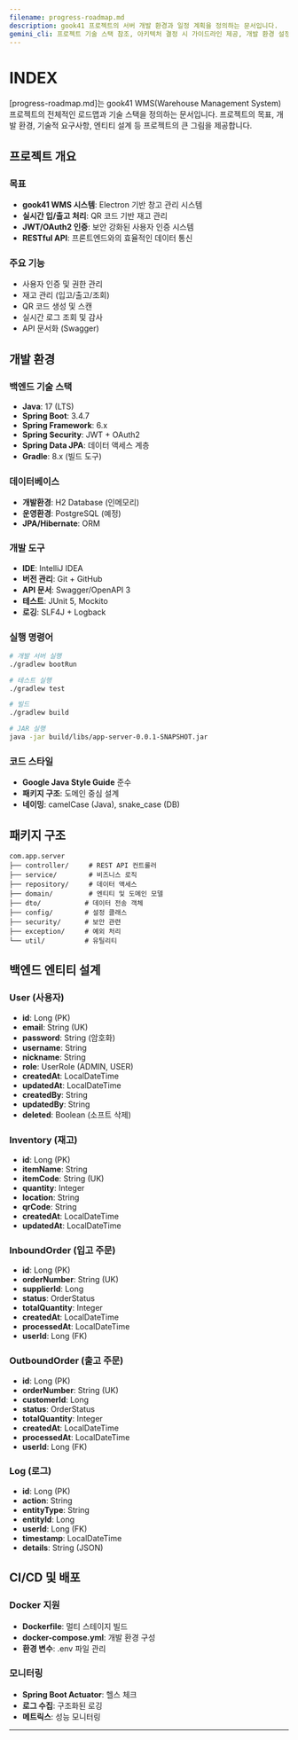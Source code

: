 ```yaml
---
filename: progress-roadmap.md
description: gook41 프로젝트의 서버 개발 환경과 일정 계획을 정의하는 문서입니다.
gemini_cli: 프로젝트 기술 스택 참조, 아키텍처 결정 시 가이드라인 제공, 개발 환경 설정 지원
---
```


# INDEX

[progress-roadmap.md]는 gook41 WMS(Warehouse Management System) 프로젝트의 전체적인 로드맵과 기술 스택을 정의하는 문서입니다.
프로젝트의 목표, 개발 환경, 기술적 요구사항, 엔티티 설계 등 프로젝트의 큰 그림을 제공합니다.

## 프로젝트 개요

### 목표
- **gook41 WMS 시스템**: Electron 기반 창고 관리 시스템
- **실시간 입/출고 처리**: QR 코드 기반 재고 관리
- **JWT/OAuth2 인증**: 보안 강화된 사용자 인증 시스템
- **RESTful API**: 프론트엔드와의 효율적인 데이터 통신

### 주요 기능
- 사용자 인증 및 권한 관리
- 재고 관리 (입고/출고/조회)
- QR 코드 생성 및 스캔
- 실시간 로그 조회 및 감사
- API 문서화 (Swagger)

## 개발 환경

### 백엔드 기술 스택
- **Java**: 17 (LTS)
- **Spring Boot**: 3.4.7
- **Spring Framework**: 6.x
- **Spring Security**: JWT + OAuth2
- **Spring Data JPA**: 데이터 액세스 계층
- **Gradle**: 8.x (빌드 도구)

### 데이터베이스
- **개발환경**: H2 Database (인메모리)
- **운영환경**: PostgreSQL (예정)
- **JPA/Hibernate**: ORM

### 개발 도구
- **IDE**: IntelliJ IDEA
- **버전 관리**: Git + GitHub
- **API 문서**: Swagger/OpenAPI 3
- **테스트**: JUnit 5, Mockito
- **로깅**: SLF4J + Logback

### 실행 명령어
```bash
# 개발 서버 실행
./gradlew bootRun

# 테스트 실행
./gradlew test

# 빌드
./gradlew build

# JAR 실행
java -jar build/libs/app-server-0.0.1-SNAPSHOT.jar
```

### 코드 스타일
- **Google Java Style Guide** 준수
- **패키지 구조**: 도메인 중심 설계
- **네이밍**: camelCase (Java), snake_case (DB)

## 패키지 구조

```
com.app.server
├── controller/     # REST API 컨트롤러
├── service/        # 비즈니스 로직
├── repository/     # 데이터 액세스
├── domain/         # 엔티티 및 도메인 모델
├── dto/           # 데이터 전송 객체
├── config/        # 설정 클래스
├── security/      # 보안 관련
├── exception/     # 예외 처리
└── util/          # 유틸리티
```

## 백엔드 엔티티 설계

### User (사용자)
- **id**: Long (PK)
- **email**: String (UK)
- **password**: String (암호화)
- **username**: String
- **nickname**: String
- **role**: UserRole (ADMIN, USER)
- **createdAt**: LocalDateTime
- **updatedAt**: LocalDateTime
- **createdBy**: String
- **updatedBy**: String
- **deleted**: Boolean (소프트 삭제)

### Inventory (재고)
- **id**: Long (PK)
- **itemName**: String
- **itemCode**: String (UK)
- **quantity**: Integer
- **location**: String
- **qrCode**: String
- **createdAt**: LocalDateTime
- **updatedAt**: LocalDateTime

### InboundOrder (입고 주문)
- **id**: Long (PK)
- **orderNumber**: String (UK)
- **supplierId**: Long
- **status**: OrderStatus
- **totalQuantity**: Integer
- **createdAt**: LocalDateTime
- **processedAt**: LocalDateTime
- **userId**: Long (FK)

### OutboundOrder (출고 주문)
- **id**: Long (PK)
- **orderNumber**: String (UK)
- **customerId**: Long
- **status**: OrderStatus
- **totalQuantity**: Integer
- **createdAt**: LocalDateTime
- **processedAt**: LocalDateTime
- **userId**: Long (FK)

### Log (로그)
- **id**: Long (PK)
- **action**: String
- **entityType**: String
- **entityId**: Long
- **userId**: Long (FK)
- **timestamp**: LocalDateTime
- **details**: String (JSON)

## CI/CD 및 배포

### Docker 지원
- **Dockerfile**: 멀티 스테이지 빌드
- **docker-compose.yml**: 개발 환경 구성
- **환경 변수**: .env 파일 관리

### 모니터링
- **Spring Boot Actuator**: 헬스 체크
- **로그 수집**: 구조화된 로깅
- **메트릭스**: 성능 모니터링

---